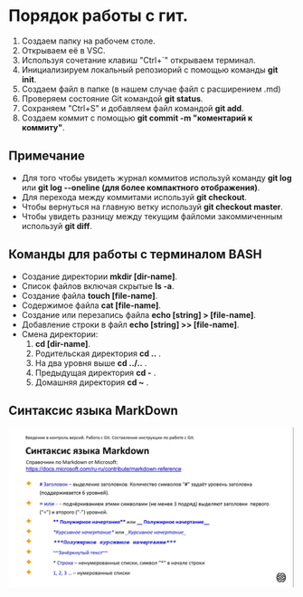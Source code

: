 # Порядок работы с гит.
1. Создаем папку на рабочем столе.
2. Открываем её в VSC.
3. Используя сочетание клавиш "Ctrl+`" открываем терминал.
4. Инициализируем локальный репозиорий с помощью команды **git init**.
5. Создаем файл в папке (в нашем случае файл с расширением .md)
6. Проверяем состояние Git командой **git status**.
7. Сохраняем "Ctrl+S" и добавляем файл командой **git add**.
8. Создаем коммит с помощью **git commit -m "коментарий к коммиту"**.
## Примечание
* Для того чтобы увидеть журнал коммитов используй команду **git log** или **git log --oneline (для более компактного отображения)**.
* Для перехода между коммитами используй **git checkout**.
* Чтобы вернуться на главную ветку используй **git checkout master**.
* Чтобы увидеть разницу между текущим файломи закоммиченным используй **git diff**. 
## Команды для работы с терминалом BASH
* Создание директории 
**mkdir [dir-name]**.
* Список файлов включая скрытые
**ls -a**.
* Создание файла 
**touch [file-name]**.
* Содержимое файла 
**cat [file-name]**.
* Создание или перезапись файла 
**echo [string] > [file-name]**.
* Добавление строки в файл 
**echo [string] >> [file-name]**.
* Смена директории: 
    1. **cd [dir-name]**.
    2. Родительская директория **cd ..** .
    3. На два уровня выше **cd ../..** .
    4. Предыдущая директория **cd -** .
    5. Домашняя директория **cd ~** . 
## Синтаксис языка MarkDown
![Синтаксис MarkDown](синтаксис.jpeg "Скриншот из лекции")